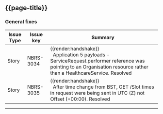 <div class="bars-blg-expander">
<div class="bars-blg-expander-entry" id="v1.0.1">

## {{page-title}}

### General fixes


| Issue Type | Issue key | Summary                                                                      |
|------------|-----------|------------------------------------------------------------------------------|
| Story      | NBRS-3034 | <div class="imgHandshake">{{render:handshake}}</div> &nbsp; Application 5 payloads - ServiceRequest.performer reference was pointing to an Organisation resource rather than a HealthcareService. Resolved             |
| Story      | NBRS-3035 | <div class="imgHandshake">{{render:handshake}}</div> &nbsp; After time change from BST, GET /Slot times in request were being sent in UTC (Z) not Offset (+00:00). Resolved |

</div>
</div>


<hr>
<br>

